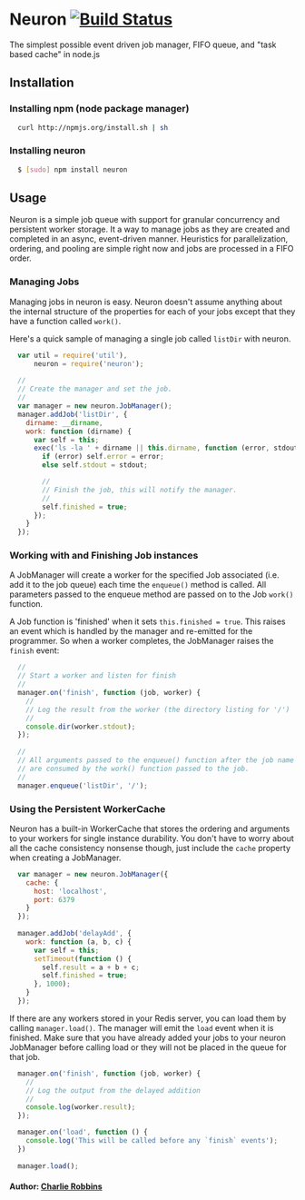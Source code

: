 # Neuron [![Build Status](https://secure.travis-ci.org/flatiron/neuron.png)](http://travis-ci.org/flatiron/neuron)

The simplest possible event driven job manager, FIFO queue, and "task based cache" in node.js

## Installation

### Installing npm (node package manager)
``` bash
  curl http://npmjs.org/install.sh | sh
```

### Installing neuron
``` bash
  $ [sudo] npm install neuron
```

## Usage 
Neuron is a simple job queue with support for granular concurrency and persistent worker storage. It a way to manage jobs as they are created and completed in an async, event-driven manner. Heuristics for parallelization, ordering, and pooling are simple right now and jobs are processed in a FIFO order. 

### Managing Jobs
Managing jobs in neuron is easy. Neuron doesn't assume anything about the internal structure of the properties for each of your jobs except that they have a function called `work()`.

Here's a quick sample of managing a single job called `listDir` with neuron.

``` js
  var util = require('util'),
      neuron = require('neuron');
      
  //
  // Create the manager and set the job.
  //
  var manager = new neuron.JobManager();
  manager.addJob('listDir', {
    dirname: __dirname,
    work: function (dirname) {
      var self = this;
      exec('ls -la ' + dirname || this.dirname, function (error, stdout, stderr) {
        if (error) self.error = error;
        else self.stdout = stdout;

        //
        // Finish the job, this will notify the manager.
        //
        self.finished = true;
      });
    }
  });
```

### Working with and Finishing Job instances
A JobManager will create a worker for the specified Job associated (i.e. add it to the job queue) each time the `enqueue()` method is called. All parameters passed to the enqueue method are passed on to the Job `work()` function. 

A Job function is 'finished' when it sets `this.finished = true`. This raises an event which is handled by the manager and re-emitted for the programmer. So when a worker completes, the JobManager raises the `finish` event:

``` js
  //
  // Start a worker and listen for finish
  //
  manager.on('finish', function (job, worker) {
    //
    // Log the result from the worker (the directory listing for '/')
    //
    console.dir(worker.stdout);
  });
  
  //
  // All arguments passed to the enqueue() function after the job name
  // are consumed by the work() function passed to the job.
  //
  manager.enqueue('listDir', '/');
```

### Using the Persistent WorkerCache
Neuron has a built-in WorkerCache that stores the ordering and arguments to your workers for single instance durability. You don't have to worry about all the cache consistency nonsense though, just include the `cache` property when creating a JobManager.

``` js
  var manager = new neuron.JobManager({
    cache: {
      host: 'localhost',
      port: 6379
    }
  });
  
  manager.addJob('delayAdd', {
    work: function (a, b, c) {
      var self = this;
      setTimeout(function () {
        self.result = a + b + c;
        self.finished = true;
      }, 1000);
    }
  });
```

If there are any workers stored in your Redis server, you can load them by calling `manager.load()`. The manager will emit the `load` event when it is finished. Make sure that you have already added your jobs to your neuron JobManager before calling load or they will not be placed in the queue for that job.

``` js
  manager.on('finish', function (job, worker) {
    //
    // Log the output from the delayed addition
    //
    console.log(worker.result);
  });

  manager.on('load', function () {
    console.log('This will be called before any `finish` events');
  })
  
  manager.load();
```

#### Author: [Charlie Robbins](http://nodejitsu.com)
